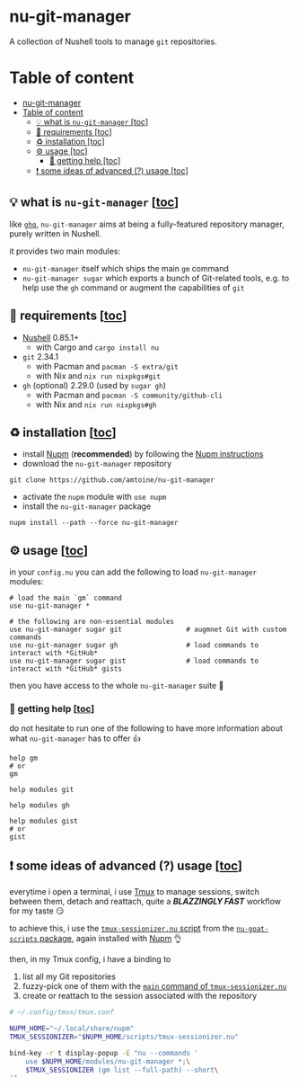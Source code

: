 # nu-git-manager
A collection of Nushell tools to manage `git` repositories.

# Table of content
- [nu-git-manager](#nu-git-manager)
- [Table of content](#table-of-content)
  - [:bulb: what is `nu-git-manager` \[toc\]](#bulb-what-is-nu-git-manager-toc)
  - [:link: requirements \[toc\]](#link-requirements-toc)
  - [:recycle: installation \[toc\]](#recycle-installation-toc)
  - [:gear: usage \[toc\]](#gear-usage-toc)
    - [:pray: getting help \[toc\]](#pray-getting-help-toc)
  - [:exclamation: some ideas of advanced (?) usage \[toc\]](#exclamation-some-ideas-of-advanced--usage-toc)

## :bulb: what is `nu-git-manager` [[toc](#table-of-content)]
like [`ghq`](https://github.com/x-motemen/ghq), `nu-git-manager` aims at being a fully-featured
repository manager, purely written in Nushell.

it provides two main modules:
- `nu-git-manager` itself which ships the main `gm` command
- `nu-git-manager sugar` which exports a bunch of Git-related tools, e.g. to help use the `gh` command or augment the capabilities of `git`

## :link: requirements [[toc](#table-of-content)]
- [Nushell] 0.85.1+
    - with Cargo and `cargo install nu`
- `git` 2.34.1
    - with Pacman and `pacman -S extra/git`
    - with Nix and `nix run nixpkgs#git`
- `gh` (optional) 2.29.0 (used by `sugar gh`)
    - with Pacman and `pacman -S community/github-cli`
    - with Nix and `nix run nixpkgs#gh`

## :recycle: installation [[toc](#table-of-content)]
- install [Nupm] (**recommended**) by following the [Nupm instructions]
- download the `nu-git-manager` repository
```shell
git clone https://github.com/amtoine/nu-git-manager
```
- activate the `nupm` module with `use nupm`
- install the `nu-git-manager` package
```nushell
nupm install --path --force nu-git-manager
```

## :gear: usage [[toc](#table-of-content)]
in your `config.nu` you can add the following to load `nu-git-manager` modules:
```nu
# load the main `gm` command
use nu-git-manager *

# the following are non-essential modules
use nu-git-manager sugar git                # augmnet Git with custom commands
use nu-git-manager sugar gh                 # load commands to interact with *GitHub*
use nu-git-manager sugar gist               # load commands to interact with *GitHub* gists
```

then you have access to the whole `nu-git-manager` suite :partying_face:

### :pray: getting help [[toc](#table-of-content)]
do not hesitate to run one of the following to have more information about what `nu-git-manager` has to offer :thumbsup:
```nu
help gm
# or
gm
```
```nu
help modules git
```
```nu
help modules gh
```
```nu
help modules gist
# or
gist
```

## :exclamation: some ideas of advanced (?) usage [[toc](#table-of-content)]
everytime i open a terminal, i use [Tmux] to manage sessions, switch between them, detach and reattach, quite a ***BLAZZINGLY FAST*** workflow for my taste :smirk:

to achieve this, i use the [`tmux-sessionizer.nu` script][`tmux-sessionizer.nu`] from the [`nu-goat-scripts` package][`nu-goat-scripts`], again installed with [Nupm] :ok_hand:

then, in my Tmux config, i have a binding to
1. list all my Git repositories
2. fuzzy-pick one of them with the [`main` command of `tmux-sessionizer.nu`][`tmux-sessionizer.nu`]
3. create or reattach to the session associated with the repository
```bash
# ~/.config/tmux/tmux.conf

NUPM_HOME="~/.local/share/nupm"
TMUX_SESSIONIZER="$NUPM_HOME/scripts/tmux-sessionizer.nu"

bind-key -r t display-popup -E "nu --commands '
    use $NUPM_HOME/modules/nu-git-manager *;\
    $TMUX_SESSIONIZER (gm list --full-path) --short\
'"
```

[Nushell]: https://github.com/nushell/nushell

[Nupm]: https://github.com/nushell/nupm
[Nupm instructions]: https://github.com/nushell/nupm#-installation

[Tmux]: https://github.com/tmux/tmux
[`tmux-sessionizer.nu`]: https://github.com/goatfiles/scripts/blob/main/nu_scripts/scripts/tmux-sessionizer.nu#L463
[`nu-goat-scripts`]: https://github.com/goatfiles/scripts/blob/main/nu_scripts/README.md#nu_scripts
